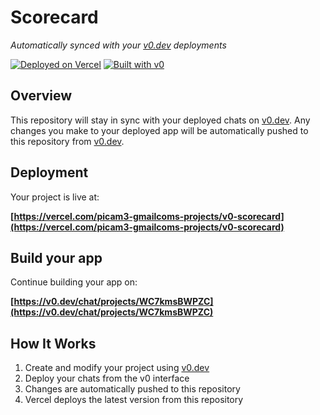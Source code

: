 # Scorecard

*Automatically synced with your [v0.dev](https://v0.dev) deployments*

[![Deployed on Vercel](https://img.shields.io/badge/Deployed%20on-Vercel-black?style=for-the-badge&logo=vercel)](https://vercel.com/picam3-gmailcoms-projects/v0-scorecard)
[![Built with v0](https://img.shields.io/badge/Built%20with-v0.dev-black?style=for-the-badge)](https://v0.dev/chat/projects/WC7kmsBWPZC)

## Overview

This repository will stay in sync with your deployed chats on [v0.dev](https://v0.dev).
Any changes you make to your deployed app will be automatically pushed to this repository from [v0.dev](https://v0.dev).

## Deployment

Your project is live at:

**[https://vercel.com/picam3-gmailcoms-projects/v0-scorecard](https://vercel.com/picam3-gmailcoms-projects/v0-scorecard)**

## Build your app

Continue building your app on:

**[https://v0.dev/chat/projects/WC7kmsBWPZC](https://v0.dev/chat/projects/WC7kmsBWPZC)**

## How It Works

1. Create and modify your project using [v0.dev](https://v0.dev)
2. Deploy your chats from the v0 interface
3. Changes are automatically pushed to this repository
4. Vercel deploys the latest version from this repository